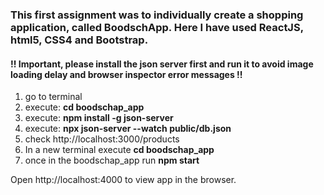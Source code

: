 ### This first assignment was to individually create a shopping application, called BoodschApp. Here I have used ReactJS, html5, CSS4 and Bootstrap.

#### !! Important, please install the json server first and run it to avoid image loading delay and browser inspector error messages !!


1) go to terminal 
2) execute:   **cd boodschap_app**
3) execute:  **npm install -g json-server**
4) execute: **npx json-server --watch public/db.json**
5) check   http://localhost:3000/products
6) In a new terminal execute **cd boodschap_app**   
7) once in the boodschap_app run **npm start**

Open http://localhost:4000 to view app in the browser.